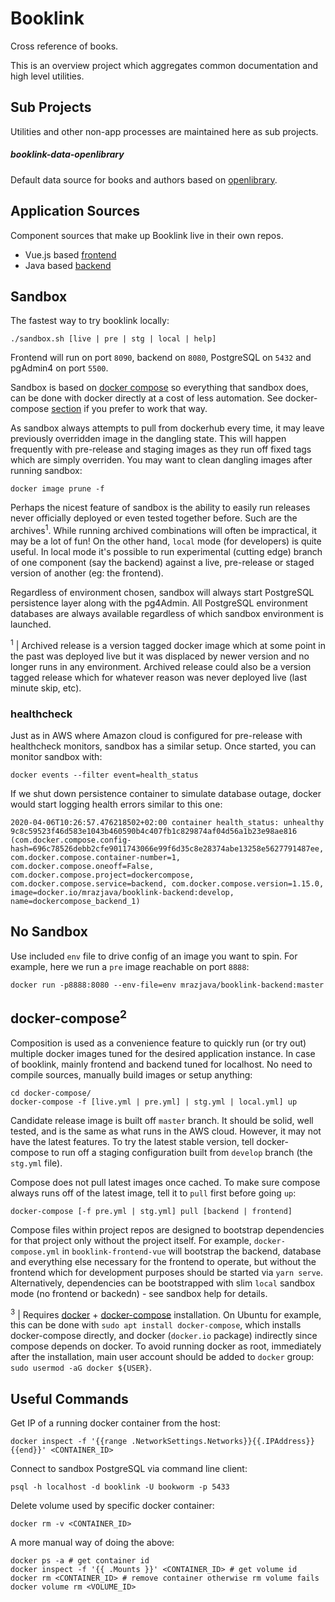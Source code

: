 # Booklink
Cross reference of books.

This is an overview project which aggregates common documentation and high level utilities.

## Sub Projects
Utilities and other non-app processes are maintained here as sub projects.

##### booklink-data-openlibrary
Default data source for books and authors based on [openlibrary](http://openlibrary.org).

## Application Sources
Component sources that make up Booklink live in their own repos.
* Vue.js based [frontend](https://github.com/mrazjava/booklink-frontend-vue)
* Java based [backend](https://github.com/mrazjava/booklink-backend)

## Sandbox
The fastest way to try booklink locally:
```
./sandbox.sh [live | pre | stg | local | help]
```
Frontend will run on port `8090`, backend on `8080`, PostgreSQL on `5432` and pgAdmin4 on port `5500`.

Sandbox is based on [docker compose](https://docs.docker.com/compose/) so everything that sandbox does, can be done 
with docker directly at a cost of less automation. See docker-compose [section](https://github.com/mrazjava/booklink#docker-compose3) if you 
prefer to work that way.

As sandbox always attempts to pull from dockerhub every time, it may leave previously overridden image in the dangling 
state. This will happen frequently with pre-release and staging images as they run off fixed tags which are simply 
overriden. You may want to clean dangling images after running sandbox:
```
docker image prune -f
```
Perhaps the nicest feature of sandbox is the ability to easily run releases never officially deployed or even tested together before. Such are the archives<sup>1</sup>. While running archived combinations will often be impractical, it may be a lot of fun! On the other hand, `local` mode (for developers) is quite useful. In local mode it's possible to run experimental (cutting edge) branch of one component (say the backend) against a live, pre-release or staged version of another (eg: the frontend). 

Regardless of environment chosen, sandbox will always start PostgreSQL persistence layer along with the pg4Admin. All PostgreSQL environment databases are always available regardless of which sandbox environment is launched.

<sup>1</sup> | Archived release is a version tagged docker image which at some point in the past was deployed live but it was displaced by newer version and no longer runs in any environment. Archived release could also be a version tagged release which for whatever reason was never deployed live (last minute skip, etc).

### healthcheck
Just as in AWS where Amazon cloud is configured for pre-release with healthcheck monitors, sandbox has a similar 
setup. Once started, you can monitor sandbox with:
```
docker events --filter event=health_status
```
If we shut down persistence container to simulate database outage, docker would start logging health errors similar 
to this one:
```
2020-04-06T10:26:57.476218502+02:00 container health_status: unhealthy 9c8c59523f46d583e1043b460590b4c407fb1c829874af04d56a1b23e98ae816 (com.docker.compose.config-hash=696c78526debb2cfe9011743066e99f6d35c8e28374abe13258e5627791487ee, com.docker.compose.container-number=1, com.docker.compose.oneoff=False, com.docker.compose.project=dockercompose, com.docker.compose.service=backend, com.docker.compose.version=1.15.0, image=docker.io/mrazjava/booklink-backend:develop, name=dockercompose_backend_1)
```

## No Sandbox
Use included `env` file to drive config of an image you want to spin. For example, here we run a `pre` image reachable 
on port `8888`:
```
docker run -p8888:8080 --env-file=env mrazjava/booklink-backend:master
```

## docker-compose<sup>2</sup>
Composition is used as a convenience feature to quickly run (or try out) multiple docker images tuned for the desired 
application instance. In case of booklink, mainly frontend and backend tuned for localhost. No need to compile sources, 
manually build images or setup anything:
```
cd docker-compose/
docker-compose -f [live.yml | pre.yml] | stg.yml | local.yml] up
```
Candidate release image is built off `master` branch. It should be solid, well tested, and is the same as what runs in the 
AWS cloud. However, it may not have the latest features. To try the latest stable version, tell docker-compose to run off a 
staging configuration built from `develop` branch (the `stg.yml` file).

Compose does not pull latest images once cached. To make sure compose always runs off of the latest image, tell it to 
`pull` first before going `up`:
```
docker-compose [-f pre.yml | stg.yml] pull [backend | frontend]
```

Compose files within project repos are designed to bootstrap dependencies for that project only without the project 
itself. For example, `docker-compose.yml` in `booklink-frontend-vue` will bootstrap the backend, database and 
everything else necessary for the frontend to operate, but without the frontend which for development purposes should 
be started via `yarn serve`. Alternatively, dependencies can be bootstrapped with slim `local` sandbox mode (no frontend 
or backedn) - see sandbox help for details.

<sup>3</sup> | Requires [docker](https://docs.docker.com/install/) + [docker-compose](https://docs.docker.com/compose/install/) 
installation. On Ubuntu for example, this can be done with `sudo apt install docker-compose`, which installs 
docker-compose directly, and docker (`docker.io` package) indirectly since compose depends on docker. To avoid running 
docker as root, immediately after the installation, main user account should be added to `docker` group: 
`sudo usermod -aG docker ${USER}`.

## Useful Commands
Get IP of a running docker container from the host:
```
docker inspect -f '{{range .NetworkSettings.Networks}}{{.IPAddress}}{{end}}' <CONTAINER_ID>
```
Connect to sandbox PostgreSQL via command line client:
```
psql -h localhost -d booklink -U bookworm -p 5433
```
Delete volume used by specific docker container:
```
docker rm -v <CONTAINER_ID>
```
A more manual way of doing the above:
```
docker ps -a # get container id
docker inspect -f '{{ .Mounts }}' <CONTAINER_ID> # get volume id
docker rm <CONTAINER_ID> # remove container otherwise rm volume fails
docker volume rm <VOLUME_ID>
```
